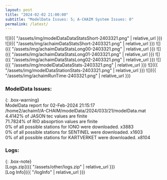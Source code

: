 ```yaml
---
layout: post
title: "2024-02-02 21:00:00"
subtitle: "ModelData Issues: 5; A-CHAIM System Issues: 0"
permalink: /latest/
---
```


![]({{ "/assets/img/modelDataDataStatsShort-2403321.png" | relative_url }})
![]({{ "/assets/img/achaimDataStatsShort-2403321.png" | relative_url }})
![]({{ "/assets/img/achaimDataStatsLong00-2403321.png" | relative_url }})
![]({{ "/assets/img/achaimDataStatsLong01-2403321.png" | relative_url }})
![]({{ "/assets/img/achaimDataStatsLong02-2403321.png" | relative_url }})
![]({{ "/assets/img/modelDataDataStats-2403321.png" | relative_url }})
![]({{ "/assets/img/modelDataStationStats-2403321.png" | relative_url }})
![]({{ "/assets/img/achaimRunTime-2403321.png" | relative_url }})


### ModelData Issues:  
  
{: .box-warning}  
 ModelData report for 02-Feb-2024 21:15:17   
 /home2/achaim1/A-CHAIM/modelData/2024/033/21/modelData.mat   
 4.4142% of JASON tec values are finite   
 71.7824% of RIO absoprtion values are finite   
 0% of all possible stations for IONO were downloaded. x3883   
 0% of all possible stations for SENTINEL were downloaded. x1603   
 0% of all possible stations for KARTVERKET were downloaded. x8104   
  


### Logs:  
  
{: .box-note}  
[Logs.zip]({{ "/assets/other/logs.zip" | relative_url }})  
[Log Info]({{ "/logInfo" | relative_url }})  
